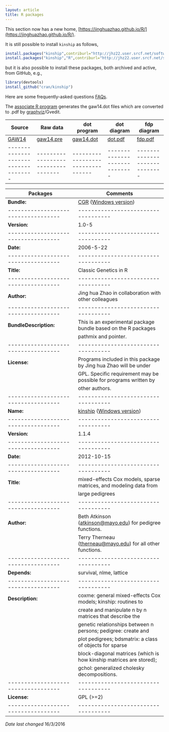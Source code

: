 ```yaml
---
layout: article
title: R packages
---
```


This section now has a new home, [https://jinghuazhao.github.io/R/](https://jinghuazhao.github.io/R/).

It is still possible to install `kinship` as follows,
```r
install.packages("kinship",contriburl="http://jhz22.user.srcf.net/software")
install.packages("kinship","R",contriburl="http://jhz22.user.srcf.net/software")
```
but it is also possible to install these packages, both archived and active, from GitHub, e.g.,

```r
library(devtools)
install_github("cran/kinship")
```
Here are some frequently-asked questions [FAQs](r-faq.md).

The [associate R program](software/gaw14.R) generates the gaw14.dot files which are converted to .pdf by [graphviz](http://www.graphviz.org)/Gvedit.

**Source**                          | **Raw data**                     | **dot program**                 |  **dot diagram**            |  **fdp diagram**
------------------------------------|----------------------------------|---------------------------------|-----------------------------|----------------------
[GAW14](http://www.gaworkshop.org)  | [gaw14.pre](software/gaw14.pre)  | [gaw14.dot](software/gaw14.dot) |  [dot.pdf](software/dot.pdf)|   [fdp.pdf](software/fdp.pdf)
------------------------------------|----------------------------------|---------------------------------|-----------------------------|-----------------------------

Packages | Comments
-----------------------------------|-----------------------------------
 **Bundle:**                       | [CGR](software/CGR_1.0-5.tar.gz) ([Windows version](software/CGR_1.0-5.zip))
-----------------------------------|-----------------------------------
 **Version:**                      | 1.0-5                             
-----------------------------------|-----------------------------------
 **Date:**                         | 2006-5-22                         
-----------------------------------|-----------------------------------
 **Title:**                        | Classic Genetics in R             
-----------------------------------|-----------------------------------
 **Author:**                       | Jing hua Zhao in collaboration with other colleagues             
-----------------------------------|-----------------------------------
 **BundleDescription:**            | This is an experimental package bundle based on the R packages    
                                   | pathmix and pointer.              
-----------------------------------|-----------------------------------
 **License:**                      | Programs included in this package by Jing hua Zhao will be under    
                                   | GPL. Specific requirement may be possible for programs written by  
                                   | other authors.                    
-----------------------------------|-----------------------------------
 **Name:**                         | [kinship](software/kinship_1.1.4.tar.gz) ([Windows version](software/kinship_1.1.4.zip))
-----------------------------------|-----------------------------------
 **Version:**                      | 1.1.4                             
-----------------------------------|-----------------------------------
 **Date:**                         | 2012-10-15                        
-----------------------------------|-----------------------------------
 **Title:**                        | mixed-effects Cox models, sparse matrices, and modeling data from  
                                   | large pedigrees                   
-----------------------------------|-----------------------------------
 **Author:**                       | Beth Atkinson (<atkinson@mayo.edu>) for pedigree functions.
                                   | Terry Therneau (<therneau@mayo.edu>) for all other functions.          
-----------------------------------|-----------------------------------
 **Depends:**                      | survival, nlme, lattice           
-----------------------------------|-----------------------------------
 **Description:**                  | coxme: general mixed-effects Cox models; kinship: routines to      
                                   | create and manipulate n by n matrices that describe the        
                                   | genetic relationships between n persons; pedigree: create and     
                                   | plot pedigrees; bdsmatrix: a class of objects for sparse       
                                   | block-diagonal matrices (which is how kinship matrices are stored); 
                                   | gchol: generalized cholesky decompositions.
-----------------------------------|-----------------------------------
 **License:**                      | GPL (\>=2)                        
-----------------------------------|-----------------------------------

*Date last changed* 16/3/2016
